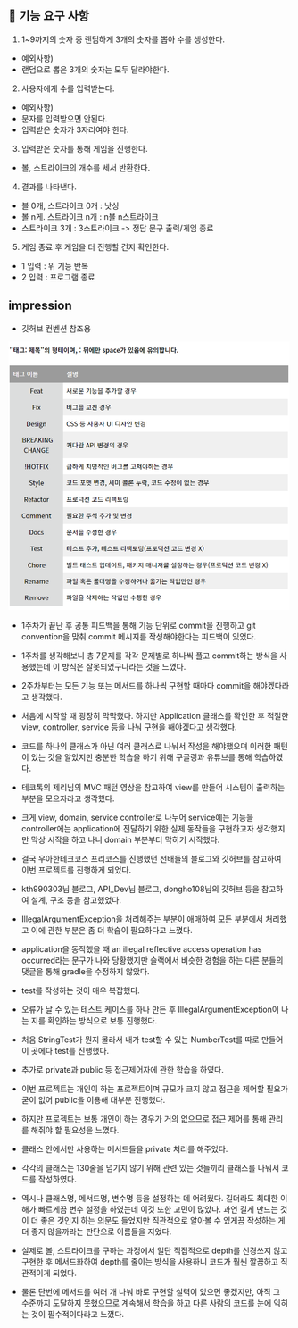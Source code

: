 🚀 기능 요구 사항
-      
1. 1~9까지의 숫자 중 랜덤하게 3개의 숫자를 뽑아 수를 생성한다.
- 예외사항) 
- 랜덤으로 뽑은 3개의 숫자는 모두 달라야한다.

2. 사용자에게 수를 입력받는다.
- 예외사항) 
- 문자를 입력받으면 안된다.
- 입력받은 숫자가 3자리여야 한다.

3. 입력받은 숫자를 통해 게임을 진행한다.
- 볼, 스트라이크의 개수를 세서 반환한다.

4. 결과를 나타낸다.
- 볼 0개, 스트라이크 0개 : 낫싱
- 볼 n게. 스트라이크 n개 : n볼 n스트라이크
- 스트라이크 3개 : 3스트라이크
-> 정답 문구 출력/게임 종료

5. 게임 종료 후 게임을 더 진행할 건지 확인한다.
- 1 입력 : 위 기능 반복
- 2 입력 : 프로그램 종료



impression
-   
- 깃허브 컨벤션 참조용

![img_1.png](img_1.png)

- 1주차가 끝난 후 공통 피드백을 통해 기능 단위로 commit을 진행하고 git convention을 맞춰 commit 메시지를 작성해야한다는 피드백이 있었다.
- 1주차를 생각해보니 총 7문제를 각각 문제별로 하나씩 풀고 commit하는 방식을 사용했는데 이 방식은 잘못되었구나라는 것을 느꼈다.
- 2주차부터는 모든 기능 또는 메서드를 하나씩 구현할 때마다 commit을 해야겠다라고 생각했다.
- 처음에 시작할 때 굉장히 막막했다. 하지만 Application 클래스를 확인한 후 적절한 view, controller, service 등을 나눠 구현을 해야겠다고 생각했다.
- 코드를 하나의 클래스가 아닌 여러 클래스로 나눠서 작성을 해야했으며 이러한 패턴이 있는 것을 알았지만 충분한 학습을 하기 위해 구글링과 유튜브를 통해 학습하였다.
- 테코톡의 제리님의 MVC 패턴 영상을 참고하여 view를 만들어 시스템이 출력하는 부분을 모으자라고 생각했다.
- 크게 view, domain, service controller로 나누어 service에는 기능을 controller에는 application에 전달하기 위한 실제 동작들을 구현하고자 생각했지만 막상 시작을 하고 나니 domain 부분부터 막히기 시작했다.
- 결국 우아한테크코스 프리코스를 진행했던 선배들의 블로그와 깃허브를 참고하여 이번 프로젝트를 진행하게 되었다.
- kth990303님 블로그, API_Dev님 블로그, dongho108님의 깃허브 등을 참고하여 설계, 구조 등을 참고했었다.
- IllegalArgumentException을 처리해주는 부분이 애매하여 모든 부분에서 처리했고 이에 관한 부분은 좀 더 학습이 필요하다고 느꼈다.
- application을 동작했을 때 an illegal reflective access operation has occurred라는 문구가 나와 당황했지만 슬랙에서 비슷한 경험을 하는 다른 분들의 댓글을 통해 gradle을 수정하지 않았다.
- test를 작성하는 것이 매우 복잡했다.
- 오류가 날 수 있는 테스트 케이스를 하나 만든 후 IllegalArgumentException이 나는 지를 확인하는 방식으로 보통 진행했다.
- 처음 StringTest가 뭔지 몰라서 내가 test할 수 있는 NumberTest를 따로 만들어 이 곳에다 test를 진행했다.

- 추가로 private과 public 등 접근제어자에 관한 학습을 하였다.
- 이번 프로젝트는 개인이 하는 프로젝트이며 규모가 크지 않고 접근을 제어할 필요가 굳이 없어 public을 이용해 대부분 진행했다.
- 하지만 프로젝트는 보통 개인이 하는 경우가 거의 없으므로 접근 제어를 통해 관리를 해줘야 할 필요성을 느꼈다.
- 클래스 안에서만 사용하는 메서드들을 private 처리를 해주었다.

- 각각의 클래스는 130줄을 넘기지 않기 위해 관련 있는 것들끼리 클래스를 나눠서 코드를 작성하였다.
- 역시나 클래스명, 메서드명, 변수명 등을 설정하는 데 어려웠다. 길더라도 최대한 이해가 빠르게끔 변수 설정을 하였는데 이것 또한 고민이 많았다. 과연 길게 만드는 것이 더 좋은 것인지 하는 의문도 들었지만 직관적으로 알아볼 수 있게끔 작성하는 게 더 좋지 않을까라는 판단으로 이름들을 지었다.
- 실제로 볼, 스트라이크를 구하는 과정에서 일단 직접적으로 depth를 신경쓰지 않고 구현한 후 메서드화하여 depth를 줄이는 방식을 사용하니 코드가 훨씬 깔끔하고 직관적이게 되었다.
- 물론 단번에 메서드를 여러 개 나눠 바로 구현할 실력이 있으면 좋겠지만, 아직 그 수준까지 도달하지 못했으므로 계속해서 학습을 하고 다른 사람의 코드를 눈에 익히는 것이 필수적이다라고 느꼈다.



